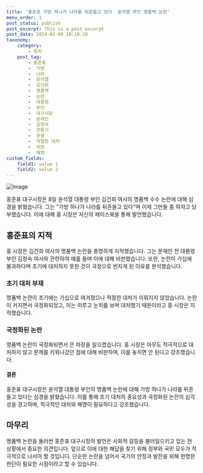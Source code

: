 ```yaml
---
title: '홍준표 가방 하나가 나라를 뒤흔들고 있다  윤석열 부인 명품백 논란'
menu_order: 1
post_status: publish
post_excerpt: This is a post excerpt
post_date: 2024-02-08 18:10:20
taxonomy:
    category:
        - 정치
    post_tag:
        - 홍준표
        -  가방
        -  나라
        -  윤석열
        -  김건희
        -  명품백
        -  논란
        -  대통령
        -  부인
        -  대구시장
        -  문재인
        -  김정숙
        -  전용기
        -  관광
        -  적절한 대처
        -  국정
        -  해명
custom_fields:
    field1: value 1
    field2: value 2
---
```


![Image](https://imgnews.pstatic.net/image/087/2024/02/08/0001025247_001_20240208143001191.jpg?type=w647)

홍준표 대구시장은 8일 윤석열 대통령 부인 김건희 여사의 명품백 수수 논란에 대해 심경을 밝혔습니다. 그는 "가방 하나가 나라를 뒤흔들고 있다"며 이제 그만들 좀 하자고 당부했습니다. 이에 대해 홍 시장은 자신의 페이스북을 통해 발언했습니다.
## 홍준표의 지적
홍 시장은 김건희 여사의 명품백 논란을 총명하게 지적했습니다. 그는 문재인 전 대통령 부인 김정숙 여사와 관련하여 예를 들며 이에 대해 비판했습니다. 또한, 논란이 가십에 불과하다며 초기에 대처하지 못한 것이 국정으로 번지게 된 이유를 분석했습니다.
### 초기 대처 부재
명품백 논란이 초기에는 가십으로 여겨졌으나 적절한 대처가 이뤄지지 않았습니다. 논란이 커지면서 국정화되었고, 이는 미루고 눈치를 보며 대처했기 때문이라고 홍 시장은 지적했습니다.
### 국정화된 논란
명품백 논란이 국정화되면서 큰 파장을 일으켰습니다. 홍 시장은 아무도 적극적으로 대처하지 않고 문제를 키워나갔던 점에 대해 비판하며, 이를 놓치면 안 된다고 강조했습니다.
#### 결론
홍준표 대구시장은 윤석열 대통령 부인의 명품백 논란에 대해 가방 하나가 나라를 뒤흔들고 있다는 심경을 밝혔습니다. 이를 통해 초기 대처의 중요성과 국정화된 논란의 심각성을 경고하며, 적극적인 대처와 해명이 필요하다고 강조했습니다.
## 마무리
명품백 논란을 둘러싼 홍준표 대구시장의 발언은 사회적 갈등을 불러일으키고 있는 현 상황에서 중요한 의견입니다. 앞으로 이에 대한 해답을 찾기 위해 정부와 국민 모두가 적극적으로 나서야 할 것입니다. 단순한 논란을 넘어서 국가의 안정과 발전을 위해 현명한 판단이 필요한 시점이라고 할 수 있습니다.
